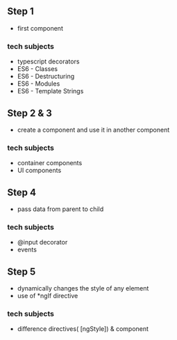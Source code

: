
## Step 1
- first component


### tech subjects
- typescript decorators
- ES6 - Classes
- ES6 - Destructuring
- ES6 - Modules
- ES6 - Template Strings


## Step 2 & 3
- create a component and use it in another component


### tech subjects
- container components
- UI components


## Step 4
- pass data from parent to child

### tech subjects
- @input decorator
- events


## Step 5
- dynamically changes the style of any element
- use of *ngIf directive

### tech subjects
- difference directives( [ngStyle]) & component